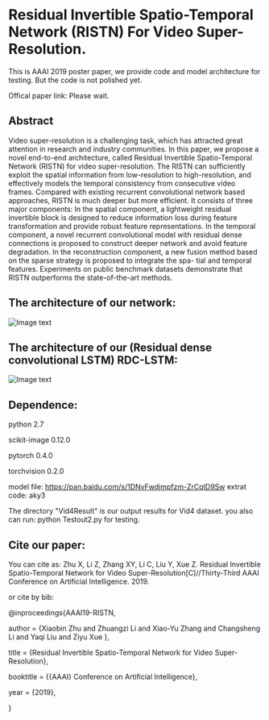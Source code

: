 # Residual Invertible Spatio-Temporal Network (RISTN) For Video Super-Resolution.

This is AAAI 2019 poster paper, we provide code and model architecture for testing. But the code is not polished yet.

Offical paper link:  Please wait.

## Abstract

Video super-resolution is a challenging task, which has attracted great attention in research and industry communities. In this paper, we propose a novel end-to-end architecture, called Residual Invertible Spatio-Temporal Network (RISTN) for video super-resolution. The RISTN can sufficiently exploit the spatial information from low-resolution to high-resolution, and effectively models the temporal consistency from consecutive video frames. Compared with existing recurrent convolutional network based approaches, RISTN is much deeper but more efficient. It consists of three major components: In the spatial component, a lightweight residual invertible block is designed to reduce information loss during feature transformation and provide robust feature representations. In the temporal component, a novel recurrent convolutional model with residual dense connections is proposed to construct deeper network and avoid feature degradation. In the reconstruction component, a new fusion method based on the sparse strategy is proposed to integrate the spa- tial and temporal features. Experiments on public benchmark datasets demonstrate that RISTN outperforms the state-of-the-art methods.

## The architecture of our network:

![Image text](https://github.com/lizhuangzi/RISTN/raw/master/screenshots/RISTN.png)

## The architecture of our (Residual dense convolutional LSTM) RDC-LSTM:

![Image text](https://github.com/lizhuangzi/RISTN/raw/master/screenshots/RDCLSTM.png)


## Dependence:

python 2.7

scikit-image 0.12.0

pytorch 0.4.0

torchvision 0.2.0

model file: https://pan.baidu.com/s/1DNvFwdjmpfzm-ZrCqID9Sw   extrat code: aky3

The directory "Vid4Result" is our output results for Vid4 dataset. you also can run: python Testout2.py for testing.

## Cite our paper:

You can cite as:
Zhu X, Li Z, Zhang XY, Li C, Liu Y, Xue Z. Residual Invertible Spatio-Temporal Network for Video Super-Resolution[C]//Thirty-Third AAAI Conference on Artificial Intelligence. 2019.

or cite by bib:

@inproceedings{AAAI19-RISTN,

  author    = {Xiaobin Zhu and
               Zhuangzi Li and
                Xiao-Yu Zhang and
                 Changsheng Li and
                 Yaqi Liu and
                 Ziyu Xue
                },

  title     = {Residual Invertible Spatio-Temporal Network for Video Super-Resolution},

  booktitle = {{AAAI} Conference on Artificial Intelligence},

  year      = {2019},

}
